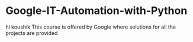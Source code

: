 # Google-IT-Automation-with-Python
hi koushik
This course is offered by Google where solutions for all the projects are provided
